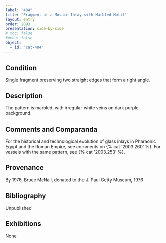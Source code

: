 ```yaml
---
label: "484"
title: "Fragment of a Mosaic Inlay with Marbled Motif"
layout: entry
order: 2093
presentation: side-by-side
# toc: false
#menu: false 
object:
  - id: "cat-484"
---
```


## Condition

Single fragment preserving two straight edges that form a right angle.

## Description

The pattern is marbled, with irregular white veins on dark purple background.

## Comments and Comparanda

For the historical and technological evolution of glass inlays in Pharaonic Egypt and the Roman Empire, see comments on {% cat '2003.260' %}. For vessels with the same pattern, see {% cat '2003.253' %}.

## Provenance

By 1976, Bruce McNall, donated to the J. Paul Getty Museum, 1976

## Bibliography

Unpublished

## Exhibitions

None